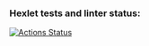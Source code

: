 ### Hexlet tests and linter status:
[![Actions Status](https://github.com/Alex-korr/backend-project-46/actions/workflows/hexlet-check.yml/badge.svg)](https://github.com/Alex-korr/backend-project-46/actions)